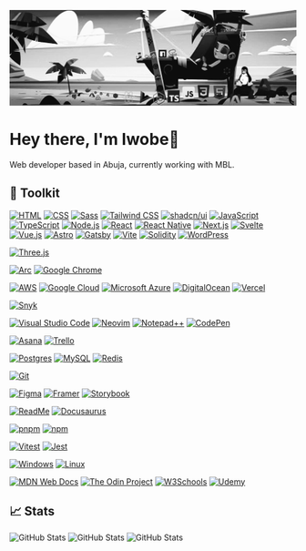 ![Header](assets/header.jpg)

# Hey there, I'm Iwobe👋

Web developer based in Abuja, currently working with MBL.

## 💼 Toolkit

[![HTML](https://img.shields.io/badge/HTML-%23E34F26.svg?logo=html5&logoColor=white)](#)
[![CSS](https://img.shields.io/badge/CSS-1572B6?logo=css3&logoColor=fff)](#)
[![Sass](https://img.shields.io/badge/Sass-C69?logo=sass&logoColor=fff)](#)
[![Tailwind CSS](https://img.shields.io/badge/Tailwind%20CSS-06B6D4?logo=tailwindcss&logoColor=fff)](#)
[![shadcn/ui](https://img.shields.io/badge/shadcn%2Fui-000?logo=shadcnui&logoColor=fff)](#)
[![JavaScript](https://img.shields.io/badge/JavaScript-F7DF1E?logo=javascript&logoColor=000)](#)
[![TypeScript](https://img.shields.io/badge/TypeScript-3178C6?logo=typescript&logoColor=fff)](#)
[![Node.js](https://img.shields.io/badge/Node.js-393?logo=nodedotjs&logoColor=fff)](#)
[![React](https://img.shields.io/badge/React-61DAFB?logo=react&logoColor=000)](#)
[![React Native](https://img.shields.io/badge/React_Native-%2320232a.svg?logo=react&logoColor=%2361DAFB)](#)
[![Next.js](https://img.shields.io/badge/Next.js-000?logo=next.js&logoColor=fff)](#)
[![Svelte](https://img.shields.io/badge/Svelte-%23f1413d.svg?logo=svelte&logoColor=white)](#)
[![Vue.js](https://img.shields.io/badge/Vue.js-4FC08D?logo=vuedotjs&logoColor=fff)](#)
[![Astro](https://img.shields.io/badge/Astro-BC52EE?logo=astro&logoColor=fff)](#)
[![Gatsby](https://img.shields.io/badge/Gatsby-%23663399.svg?logo=gatsby&logoColor=white)](#)
[![Vite](https://img.shields.io/badge/Vite-646CFF?logo=vite&logoColor=fff)](#)
[![Solidity](https://img.shields.io/badge/Solidity-363636?logo=solidity&logoColor=fff)](#)
[![WordPress](https://img.shields.io/badge/WordPress-%2321759B.svg?logo=wordpress&logoColor=white)](#)

[![Three.js](https://img.shields.io/badge/Three.js-000?logo=threedotjs&logoColor=fff)](#)

[![Arc](https://img.shields.io/badge/Arc-FCBFBD?logo=arc&logoColor=000)](#)
[![Google Chrome](https://img.shields.io/badge/Google%20Chrome-4285F4?logo=GoogleChrome&logoColor=white)](#)

[![AWS](https://img.shields.io/badge/AWS-%23FF9900.svg?logo=amazon-web-services&logoColor=white)](#)
[![Google Cloud](https://img.shields.io/badge/Google%20Cloud-%234285F4.svg?logo=google-cloud&logoColor=white)](#)
[![Microsoft Azure](https://custom-icon-badges.demolab.com/badge/Microsoft%20Azure-0089D6?logo=msazure&logoColor=white)](#)
[![DigitalOcean](https://img.shields.io/badge/DigitalOcean-%230167ff.svg?logo=digitalOcean&logoColor=white)](#)
[![Vercel](https://img.shields.io/badge/Vercel-%23000000.svg?logo=vercel&logoColor=white)](#)

[![Snyk](https://img.shields.io/badge/Snyk-4C4A73?logo=snyk&logoColor=fff)](#)

[![Visual Studio Code](https://custom-icon-badges.demolab.com/badge/Visual%20Studio%20Code-0078d7.svg?logo=vsc&logoColor=white)](#)
[![Neovim](https://img.shields.io/badge/Neovim-57A143?logo=neovim&logoColor=fff)](#)
[![Notepad++](https://img.shields.io/badge/Notepad++-90E59A.svg?&logo=notepad%2b%2b&logoColor=black)](#)
[![CodePen](https://img.shields.io/badge/CodePen-white?&logo=codepen&logoColor=black)](#)

[![Asana](https://img.shields.io/badge/Asana-F06A6A?logo=asana&logoColor=fff)](#)
[![Trello](https://img.shields.io/badge/Trello-0052CC?logo=trello&logoColor=fff)](#)

[![Postgres](https://img.shields.io/badge/Postgres-%23316192.svg?logo=postgresql&logoColor=white)](#)
[![MySQL](https://img.shields.io/badge/MySQL-4479A1?logo=mysql&logoColor=fff)](#)
[![Redis](https://img.shields.io/badge/Redis-%23DD0031.svg?logo=redis&logoColor=white)](#)

[![Git](https://img.shields.io/badge/Git-F05032?logo=git&logoColor=fff)](#)

[![Figma](https://img.shields.io/badge/Figma-F24E1E?logo=figma&logoColor=white)](#)
[![Framer](https://img.shields.io/badge/Framer-05F?logo=framer&logoColor=fff)](#)
[![Storybook](https://img.shields.io/badge/Storybook-FF4785?logo=storybook&logoColor=fff)](#)

[![ReadMe](https://img.shields.io/badge/ReadMe-018EF5?logo=readme&logoColor=fff)](#)
[![Docusaurus](https://img.shields.io/badge/Docusaurus-3ECC5F?logo=docusaurus&logoColor=fff)](#)

[![pnpm](https://img.shields.io/badge/pnpm-F69220?logo=pnpm&logoColor=fff)](#)
[![npm](https://img.shields.io/badge/npm-CB3837?logo=npm&logoColor=fff)](#)

[![Vitest](https://img.shields.io/badge/Vitest-6E9F18?logo=vitest&logoColor=fff)](#)
[![Jest](https://img.shields.io/badge/Jest-C21325?logo=jest&logoColor=fff)](#)

[![Windows](https://custom-icon-badges.demolab.com/badge/Windows-0078D6?logo=windows11&logoColor=white)](#)
[![Linux](https://img.shields.io/badge/Linux-FCC624?logo=linux&logoColor=black)](#)

[![MDN Web Docs](https://img.shields.io/badge/MDN%20Web%20Docs-000?logo=mdnwebdocs&logoColor=fff)](#)
[![The Odin Project](https://img.shields.io/badge/The%20Odin%20Project-A9792B?logo=theodinproject&logoColor=fff)](#)
[![W3Schools](https://img.shields.io/badge/W3Schools-04AA6D?logo=w3schools&logoColor=fff)](#)
[![Udemy](https://img.shields.io/badge/Udemy-A435F0?logo=udemy&logoColor=fff)](#)

## 📈 Stats

![GitHub Stats](https://github-readme-stats.vercel.app/api?username=iwobedotcom&theme=graywhite&show_icons=true&hide_border=true&count_private=true)
![GitHub Stats](https://github-readme-stats.vercel.app/api/top-langs/?username=iwobedotcom&theme=graywhite&show_icons=true&hide_border=true&layout=compact)
![GitHub Stats](https://streak-stats.demolab.com?user=iwobedotcom&theme=graywhite&hide_border=true)
